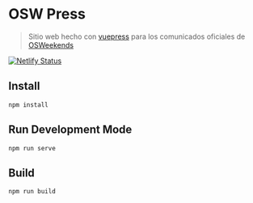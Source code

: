 # OSW Press
> Sitio web hecho con [vuepress](https://vuepress.vuejs.org/) para los comunicados oficiales de [OSWeekends](https://github.com/OSWeekends)

[![Netlify Status](https://api.netlify.com/api/v1/badges/c4716941-eb84-402a-aa9c-7e3adfc49737/deploy-status)](https://app.netlify.com/sites/press-osw/deploys)


## Install

```
npm install
```

## Run Development Mode

```
npm run serve
```

## Build

```
npm run build
```
